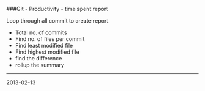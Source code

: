 ###Git - Productivity - time spent report

Loop through all commit to create report

* Total no. of commits
* Find no. of files per commit
* Find least modified file 
* Find highest modified file
* find the difference
* rollup the summary

---
2013-02-13